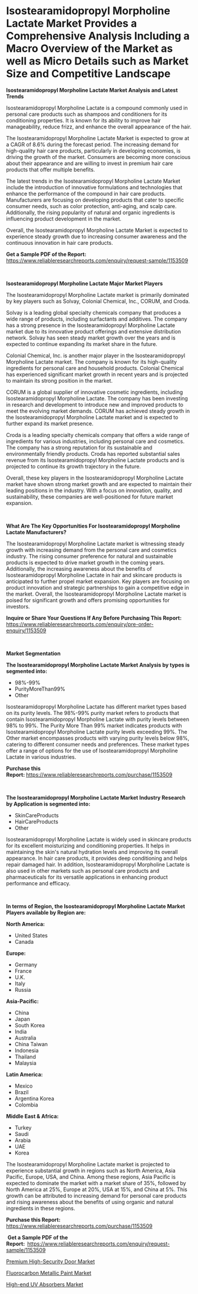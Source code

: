 <p><h1>Isostearamidopropyl Morpholine Lactate Market Provides a Comprehensive Analysis Including a Macro Overview of the Market as well as Micro Details such as Market Size and Competitive Landscape</h1></p><p><strong>Isostearamidopropyl Morpholine Lactate Market Analysis and Latest Trends</strong></p>
<p><p>Isostearamidopropyl Morpholine Lactate is a compound commonly used in personal care products such as shampoos and conditioners for its conditioning properties. It is known for its ability to improve hair manageability, reduce frizz, and enhance the overall appearance of the hair.</p><p>The Isostearamidopropyl Morpholine Lactate Market is expected to grow at a CAGR of 8.6% during the forecast period. The increasing demand for high-quality hair care products, particularly in developing economies, is driving the growth of the market. Consumers are becoming more conscious about their appearance and are willing to invest in premium hair care products that offer multiple benefits.</p><p>The latest trends in the Isostearamidopropyl Morpholine Lactate Market include the introduction of innovative formulations and technologies that enhance the performance of the compound in hair care products. Manufacturers are focusing on developing products that cater to specific consumer needs, such as color protection, anti-aging, and scalp care. Additionally, the rising popularity of natural and organic ingredients is influencing product development in the market.</p><p>Overall, the Isostearamidopropyl Morpholine Lactate Market is expected to experience steady growth due to increasing consumer awareness and the continuous innovation in hair care products.</p></p>
<p><strong>Get a Sample PDF of the Report:&nbsp;</strong> <a href="https://www.reliableresearchreports.com/enquiry/request-sample/1153509">https://www.reliableresearchreports.com/enquiry/request-sample/1153509</a></p>
<p>&nbsp;</p>
<p><strong>Isostearamidopropyl Morpholine Lactate Major Market Players</strong></p>
<p><p>The Isostearamidopropyl Morpholine Lactate market is primarily dominated by key players such as Solvay, Colonial Chemical, Inc., CORUM, and Croda. </p><p>Solvay is a leading global specialty chemicals company that produces a wide range of products, including surfactants and additives. The company has a strong presence in the Isostearamidopropyl Morpholine Lactate market due to its innovative product offerings and extensive distribution network. Solvay has seen steady market growth over the years and is expected to continue expanding its market share in the future.</p><p>Colonial Chemical, Inc. is another major player in the Isostearamidopropyl Morpholine Lactate market. The company is known for its high-quality ingredients for personal care and household products. Colonial Chemical has experienced significant market growth in recent years and is projected to maintain its strong position in the market.</p><p>CORUM is a global supplier of innovative cosmetic ingredients, including Isostearamidopropyl Morpholine Lactate. The company has been investing in research and development to introduce new and improved products to meet the evolving market demands. CORUM has achieved steady growth in the Isostearamidopropyl Morpholine Lactate market and is expected to further expand its market presence.</p><p>Croda is a leading specialty chemicals company that offers a wide range of ingredients for various industries, including personal care and cosmetics. The company has a strong reputation for its sustainable and environmentally friendly products. Croda has reported substantial sales revenue from its Isostearamidopropyl Morpholine Lactate products and is projected to continue its growth trajectory in the future.</p><p>Overall, these key players in the Isostearamidopropyl Morpholine Lactate market have shown strong market growth and are expected to maintain their leading positions in the industry. With a focus on innovation, quality, and sustainability, these companies are well-positioned for future market expansion.</p></p>
<p>&nbsp;</p>
<p><strong>What Are The Key Opportunities For Isostearamidopropyl Morpholine Lactate Manufacturers?</strong></p>
<p><p>The Isostearamidopropyl Morpholine Lactate market is witnessing steady growth with increasing demand from the personal care and cosmetics industry. The rising consumer preference for natural and sustainable products is expected to drive market growth in the coming years. Additionally, the increasing awareness about the benefits of Isostearamidopropyl Morpholine Lactate in hair and skincare products is anticipated to further propel market expansion. Key players are focusing on product innovation and strategic partnerships to gain a competitive edge in the market. Overall, the Isostearamidopropyl Morpholine Lactate market is poised for significant growth and offers promising opportunities for investors.</p></p>
<p><strong>Inquire or Share Your Questions If Any Before Purchasing This Report:</strong> <a href="https://www.reliableresearchreports.com/enquiry/pre-order-enquiry/1153509">https://www.reliableresearchreports.com/enquiry/pre-order-enquiry/1153509</a></p>
<p>&nbsp;</p>
<p><strong>Market Segmentation</strong></p>
<p><strong>The Isostearamidopropyl Morpholine Lactate Market Analysis by types is segmented into:</strong></p>
<p><ul><li>98%-99%</li><li>PurityMoreThan99%</li><li>Other</li></ul></p>
<p><p>Isostearamidopropyl Morpholine Lactate has different market types based on its purity levels. The 98%-99% purity market refers to products that contain Isostearamidopropyl Morpholine Lactate with purity levels between 98% to 99%. The Purity More Than 99% market indicates products with Isostearamidopropyl Morpholine Lactate purity levels exceeding 99%. The Other market encompasses products with varying purity levels below 98%, catering to different consumer needs and preferences. These market types offer a range of options for the use of Isostearamidopropyl Morpholine Lactate in various industries.</p></p>
<p><strong>Purchase this Report:&nbsp;</strong><a href="https://www.reliableresearchreports.com/purchase/1153509">https://www.reliableresearchreports.com/purchase/1153509</a></p>
<p>&nbsp;</p>
<p><strong>The Isostearamidopropyl Morpholine Lactate Market Industry Research by Application is segmented into:</strong></p>
<p><ul><li>SkinCareProducts</li><li>HairCareProducts</li><li>Other</li></ul></p>
<p><p>Isostearamidopropyl Morpholine Lactate is widely used in skincare products for its excellent moisturizing and conditioning properties. It helps in maintaining the skin's natural hydration levels and improving its overall appearance. In hair care products, it provides deep conditioning and helps repair damaged hair. In addition, Isostearamidopropyl Morpholine Lactate is also used in other markets such as personal care products and pharmaceuticals for its versatile applications in enhancing product performance and efficacy.</p></p>
<p>&nbsp;</p>
<p><strong>In terms of Region, the Isostearamidopropyl Morpholine Lactate Market Players available by Region are:</strong></p>
<p>
    <p> <strong> North America: </strong>
        <ul>
            <li>United States</li>
            <li>Canada</li>
        </ul>
        </p> 
    <p> <strong> Europe: </strong>
        <ul>
            <li>Germany</li>
            <li>France</li>
            <li>U.K.</li>
            <li>Italy</li>
            <li>Russia</li>
        </ul>
        </p> 
    <p> <strong> Asia-Pacific: </strong>
        <ul>
            <li>China</li>
            <li>Japan</li>
            <li>South Korea</li>
            <li>India</li>
            <li>Australia</li>
            <li>China Taiwan</li>
            <li>Indonesia</li>
            <li>Thailand</li>
            <li>Malaysia</li>
        </ul>
        </p> 
    <p> <strong> Latin America: </strong>
        <ul>
            <li>Mexico</li>
            <li>Brazil</li>
            <li>Argentina Korea</li>
            <li>Colombia</li>
        </ul>
        </p> 
    <p> <strong> Middle East & Africa: </strong>
        <ul>
            <li>Turkey</li>
            <li>Saudi</li>
            <li>Arabia</li>
            <li>UAE</li>
            <li>Korea</li>
        </ul>
    </p>
    </p>
<p><p>The Isostearamidopropyl Morpholine Lactate market is projected to experience substantial growth in regions such as North America, Asia Pacific, Europe, USA, and China. Among these regions, Asia Pacific is expected to dominate the market with a market share of 35%, followed by North America at 25%, Europe at 20%, USA at 15%, and China at 5%. This growth can be attributed to increasing demand for personal care products and rising awareness about the benefits of using organic and natural ingredients in these regions.</p></p>
<p><strong>Purchase this Report: </strong><a href="https://www.reliableresearchreports.com/purchase/1153509">https://www.reliableresearchreports.com/purchase/1153509</a></p>
<p>&nbsp;<strong>Get a Sample PDF of the Report:&nbsp;&nbsp;</strong><a href="https://www.reliableresearchreports.com/enquiry/request-sample/1153509">https://www.reliableresearchreports.com/enquiry/request-sample/1153509</a></p>
<p><strong></strong></p>
<p><p><a href="https://view.publitas.com/reportprime-1/premium-high-security-door-market-research-report-the-key-to-successful-business-strategy-forecasted-for-period-from-2023-2030/">Premium High-Security Door Market</a></p><p><a href="https://view.publitas.com/reportprime-1/fluorocarbon-metallic-paint-market-analysis-examines-its-scope-on-growth-opportunities-and-forecasted-trends-spanning-from-2023-to-2030/">Fluorocarbon Metallic Paint Market</a></p><p><a href="https://view.publitas.com/reportprime-1/global-high-end-uv-absorbers-market-size-and-market-trends-insights-and-projections-from-2023-to-2030/">High-end UV Absorbers Market</a></p></p>
